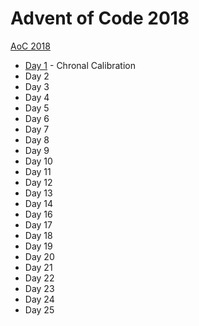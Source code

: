 # Advent of Code 2018

[AoC 2018](https://adventofcode.com/2018/)

- [Day 1](src/bin/y18d01.rs) - Chronal Calibration
- Day 2
- Day 3
- Day 4
- Day 5
- Day 6
- Day 7
- Day 8
- Day 9
- Day 10
- Day 11
- Day 12
- Day 13
- Day 14
- Day 16
- Day 17
- Day 18
- Day 19
- Day 20
- Day 21
- Day 22
- Day 23
- Day 24
- Day 25